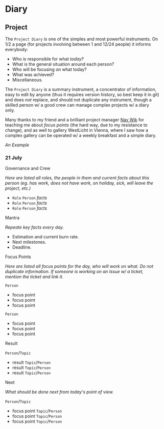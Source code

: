 # Diary

## Project

The `Project Diary` is one of the simples and most powerful instruments. On 1/2 a page (for projects involving between 1 and 12/24 people) it informs everybody:

* Who is responsible for what _today_?
* What is the general situation around each person?
* Who will be focusing on what today?
* What was achieved?
* Miscellaneous.

The `Project Diary` is a summary instrument, a concentrator of information, easy to edit by anyone (thus it requires version history, so best keep it in git) and does _not_ replace, and should not duplicate any instrument, though a skilled person w/ a good crew can manage complex projects w/ a diary only.

Many thanks to my friend and a brilliant project manager [Nav Wik](http://linkedin.com/in/navwic) for teaching me about _focus points_ (the hard way, due to my resistance to change), and as well to gallery WestLicht in Vienna, where I saw how a complex gallery can be operated w/ a weekly breakfast and a simple diary.

_An Example_

### 21 July

Governance and Crew

_Here are listed all roles, the people in them and current facts about this person (eg. has work, does not have work, on holiday, sick, will leave the project, etc.)_

* `Role` `Person` _facts_ 
* `Role` `Person` _facts_ 
* `Role` `Person` _facts_ 

Mantra

_Repeate key facts every day._

* Estimation and current burn rate.
* Next milestones.
* Deadline.

Focus Points

_Here are listed all focus points for the day, who will work on what. Do not duplicate information. If someone is working on an Issue w/ a ticket, mention the ticket and link it._

`Person`

* focus point
* focus point
* focus point

`Person`

* focus point
* focus point
* focus point

Result

`Person`/`Topic`

* result `Topic`/`Person`
* result `Topic`/`Person`
* result `Topic`/`Person`

Next

_What should be done next from today's point of view._

`Person`/`Topic`

* focus point `Topic`/`Person`
* focus point `Topic`/`Person`
* focus point `Topic`/`Person`
